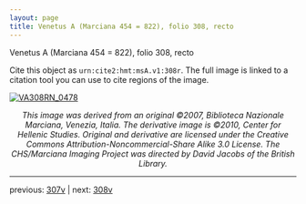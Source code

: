 ```yaml
---
layout: page
title: Venetus A (Marciana 454 = 822), folio 308, recto
---
```


Venetus A (Marciana 454 = 822), folio 308, recto

Cite this object as `urn:cite2:hmt:msA.v1:308r`.  The full image is linked to a citation tool you can use to cite regions of the image.

[![VA308RN_0478](http://www.homermultitext.org/iipsrv?IIIF=/project/homer/pyramidal/deepzoom/hmt/vaimg/2017a/VA308RN_0478.tif/full/800,/0/default.jpg)](http://www.homermultitext.org/ict2/?urn=urn:cite2:hmt:vaimg.2017a:VA308RN_0478) 

<p style="text-align: center; font-style: italic;">This image was derived from an original ©2007, Biblioteca Nazionale Marciana, Venezia, Italia. The derivative image is ©2010, Center for Hellenic Studies. Original and derivative are licensed under the Creative Commons Attribution-Noncommercial-Share Alike 3.0 License. The CHS/Marciana Imaging Project was directed by David Jacobs of the British Library.</p>

---

previous: [307v](../307v/) | next: [308v](../308v/)